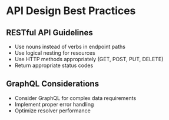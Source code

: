 # API Design Best Practices

## RESTful API Guidelines

- Use nouns instead of verbs in endpoint paths
- Use logical nesting for resources
- Use HTTP methods appropriately (GET, POST, PUT, DELETE)
- Return appropriate status codes

## GraphQL Considerations

- Consider GraphQL for complex data requirements
- Implement proper error handling
- Optimize resolver performance